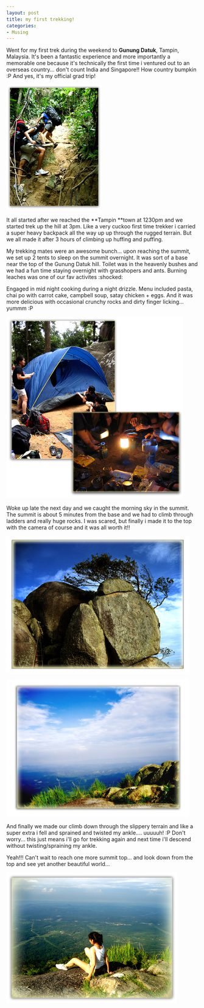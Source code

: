 ```yaml
---
layout: post
title: my first trekking!
categories:
- Musing
---
```


Went for my first trek during the weekend to **Gunung Datuk**, Tampin, Malaysia. It's been a fantastic experience and more importantly a memorable one because it's technically the first time i ventured out to an overseas country... don't count India and Singapore!! How country bumpkin :P And yes, it's my official grad trip!

![](/img/datuk41.jpg)

It all started after we reached the **Tampin **town at 1230pm and we started trek up the hill at 3pm. Like a very cuckoo first time trekker i carried a super heavy backpack all the way up up through the rugged terrain. But we all made it after 3 hours of climbing up huffing and puffing.

My trekking mates were an awesome bunch... upon reaching the summit, we set up 2 tents to sleep on the summit overnight. It was sort of a base near the top of the Gunung Datuk hill. Toilet was in the heavenly bushes and we had a fun time staying overnight with grasshopers and ants. Burning leaches was one of our fav activites :shocked:

Engaged in mid night cooking during a night drizzle. Menu included pasta, chai po with carrot cake, campbell soup, satay chicken + eggs. And it was more delicious with occasional crunchy rocks and dirty finger licking... yummm :P

![](/img/datk6.jpg)

Woke up late the next day and we caught the morning sky in the summit. The summit is about 5 minutes from the base and we had to climb through ladders and really huge rocks. I was scared, but finally i made it to the top with the camera of course and it was all worth it!! 

![](/img/datuk2.jpg)

![](/img/datuk3.jpg)

And finally we made our climb down through the slippery terrain and like a super extra i fell and sprained and twisted my ankle.... uuuuuh! :P Don't worry... this just means i'll go for trekking again and next time i'll descend without twisting/spraining my ankle.

Yeah!!! Can't wait to reach one more summit top... and look down from the top and see yet another beautiful world...

![](/img/datuk8.jpg)
